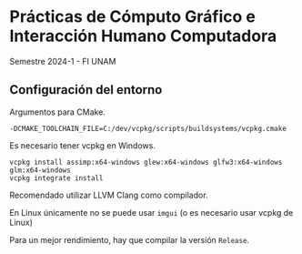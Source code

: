 # Prácticas de Cómputo Gráfico e Interacción Humano Computadora

Semestre 2024-1 - FI UNAM

## Configuración del entorno

Argumentos para CMake.

    -DCMAKE_TOOLCHAIN_FILE=C:/dev/vcpkg/scripts/buildsystems/vcpkg.cmake

Es necesario tener vcpkg en Windows.

    vcpkg install assimp:x64-windows glew:x64-windows glfw3:x64-windows glm:x64-windows
    vcpkg integrate install

Recomendado utilizar LLVM Clang como compilador.

En Linux únicamente no se puede usar `imgui` (o es necesario usar vcpkg de Linux)

Para un mejor rendimiento, hay que compilar la versión `Release`.
